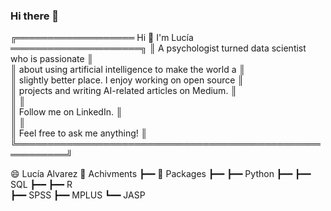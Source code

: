 ### Hi there 👋

╔═══════════════════ Hi 👋 I'm Lucía ═════════════════════╗ 
║ A psychologist turned data scientist who is passionate   ║                      
║ about using artificial intelligence to make the world a  ║                            
║ slightly better place. I enjoy working on open source    ║                            
║ projects and writing AI-related articles on Medium.      ║                         
║                                                          ║                            
║ Follow me on LinkedIn.                                   ║                             
║                                                          ║                  
║ Feel free to ask me anything!                            ║       
╚══════════════════════════════════════════════════════════╝     
                                                             

😄 Lucía Alvarez                  📘 Achivments
┣━━ 🐍 Packages                   ┣━━ 
┣━━ Python                         ┣━━
┣━━ SQL                            ┣━━ 
┣━━ R   
┣━━ SPSS
┣━━ MPLUS
┗━━ JASP 

<!--
**luciaalvarezuy/luciaalvarezuy** is a ✨ _special_ ✨ repository because its `README.md` (this file) appears on your GitHub profile.

Here are some ideas to get you started:

- 🔭 I’m currently working on ...
- 🌱 I’m currently learning ...
- 👯 I’m looking to collaborate on ...
- 🤔 I’m looking for help with ...
- 💬 Ask me about ...
- 📫 How to reach me: ...
- 😄 Pronouns: ...
- ⚡ Fun fact: ...
-->
